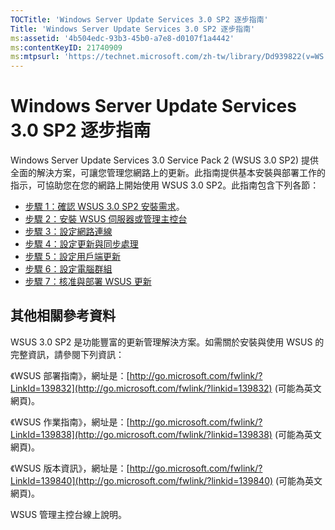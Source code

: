 ```yaml
---
TOCTitle: 'Windows Server Update Services 3.0 SP2 逐步指南'
Title: 'Windows Server Update Services 3.0 SP2 逐步指南'
ms:assetid: '4b504edc-93b3-45b0-a7e8-d0107f1a4442'
ms:contentKeyID: 21740909
ms:mtpsurl: 'https://technet.microsoft.com/zh-tw/library/Dd939822(v=WS.10)'
---
```


Windows Server Update Services 3.0 SP2 逐步指南
===============================================

Windows Server Update Services 3.0 Service Pack 2 (WSUS 3.0 SP2) 提供全面的解決方案，可讓您管理您網路上的更新。此指南提供基本安裝與部署工作的指示，可協助您在您的網路上開始使用 WSUS 3.0 SP2。此指南包含下列各節：

-   [步驟 1：確認 WSUS 3.0 SP2 安裝需求](https://technet.microsoft.com/ec01bd75-5def-4899-8cee-ddab827bbd83)。
-   [步驟 2：安裝 WSUS 伺服器或管理主控台](https://technet.microsoft.com/6db6fcb0-c55d-43b9-9b07-4040c6267759)
-   [步驟 3：設定網路連線](https://technet.microsoft.com/42a144c5-f08e-4a6e-b360-47ddea77bd24)
-   [步驟 4：設定更新與同步處理](https://technet.microsoft.com/deeaa7e1-9b50-45cb-9537-d75f70de3405)
-   [步驟 5：設定用戶端更新](https://technet.microsoft.com/5ae60ead-3e94-456c-a692-c0f193ea5d5a)
-   [步驟 6：設定電腦群組](https://technet.microsoft.com/70518732-2179-4e41-9609-7f9999867f41)
-   [步驟 7：核准與部署 WSUS 更新](https://technet.microsoft.com/c4e58e17-d5e3-4194-8f26-b459e0c03b86)

其他相關參考資料
----------------

WSUS 3.0 SP2 是功能豐富的更新管理解決方案。如需關於安裝與使用 WSUS 的完整資訊，請參閱下列資訊：

《WSUS 部署指南》，網址是：[http://go.microsoft.com/fwlink/?LinkId=139832](http://go.microsoft.com/fwlink/?linkid=139832) (可能為英文網頁)。

《WSUS 作業指南》，網址是：[http://go.microsoft.com/fwlink/?LinkId=139838](http://go.microsoft.com/fwlink/?linkid=139838) (可能為英文網頁)。

《WSUS 版本資訊》，網址是：[http://go.microsoft.com/fwlink/?LinkId=139840](http://go.microsoft.com/fwlink/?linkid=139840) (可能為英文網頁)。

WSUS 管理主控台線上說明。
